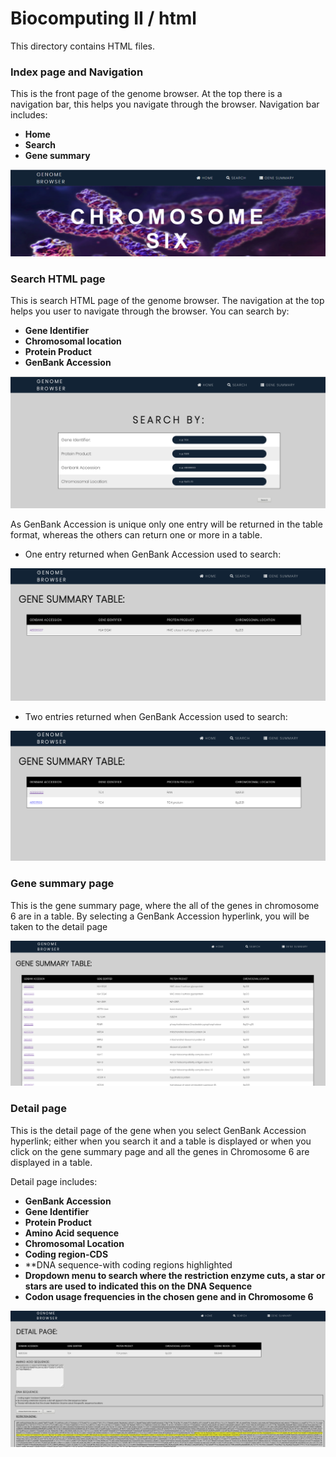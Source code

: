 Biocomputing II / html
======================

This directory contains HTML files.

### Index page and Navigation

This is the front page of the genome browser. At the top there is a navigation bar, this helps you navigate through the browser.
Navigation bar includes:

* **Home**
* **Search**
* **Gene summary**

![image](https://github.com/flolai/bbk_chromosome6/blob/master/html/frontpage.png)


### Search HTML page

This is search HTML page of the genome browser. The navigation at the top helps you user to navigate through the browser. You can search by:

* **Gene Identifier**
* **Chromosomal location**
* **Protein Product**
* **GenBank Accession** 

![image](https://github.com/flolai/bbk_chromosome6/blob/master/html/searchhtml.png)


As GenBank Accession is unique only one entry will be returned in the table format, whereas the others can return one or more in a table.

* One entry returned when GenBank Accession used to search:

![image](https://github.com/flolai/bbk_chromosome6/blob/master/html/oneentry.png)


* Two entries returned when GenBank Accession used to search:

![image](https://github.com/flolai/bbk_chromosome6/blob/master/html/twoentries.png)


### Gene summary page

This is the gene summary page, where the all of the genes in chromosome 6 are in a table.
By selecting a GenBank Accession hyperlink, you will be taken to the detail page

![image](https://github.com/flolai/bbk_chromosome6/blob/master/html/gene%20summary.png)


### Detail page

This is the detail page of the gene when you select GenBank Accession hyperlink; either when you search it and a table is displayed or when you click on the gene summary page and all the genes in Chromosome 6 are displayed in a table.

Detail page includes:

* **GenBank Accession**
* **Gene Identifier**
* **Protein Product**
* **Amino Acid sequence**
* **Chromosomal Location**
* **Coding region-CDS**
* **DNA sequence-with coding regions highlighted
* **Dropdown menu to search where the restriction enzyme cuts, a star or stars are used to indicated this on the DNA Sequence**
* **Codon usage frequencies in the chosen gene and in Chromosome 6**

![image](https://github.com/flolai/bbk_chromosome6/blob/master/html/detailpage.png)
